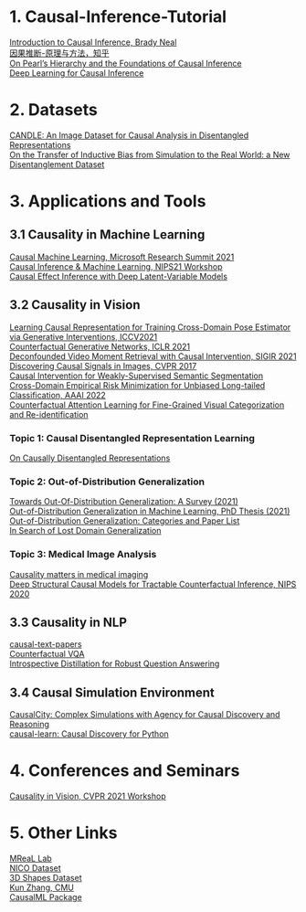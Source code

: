 # 1. Causal-Inference-Tutorial
[Introduction to Causal Inference, Brady Neal](https://www.bradyneal.com/causal-inference-course) \
[因果推断-原理与方法，知乎](https://zhuanlan.zhihu.com/p/403098221) \
[On Pearl’s Hierarchy and the Foundations of Causal Inference](https://causalai.net/r60.pdf) \
[Deep Learning for Causal Inference](https://github.com/kochbj/Deep-Learning-for-Causal-Inference)

# 2. Datasets
[CANDLE: An Image Dataset for Causal Analysis in Disentangled Representations](https://causal-disentanglement.github.io/IITH-CANDLE/) \
[On the Transfer of Inductive Bias from Simulation to the Real World: a New Disentanglement Dataset](https://github.com/rr-learning/disentanglement_dataset)


# 3. Applications and Tools
## 3.1 Causality in Machine Learning
[Causal Machine Learning, Microsoft Research Summit 2021](https://www.microsoft.com/en-us/research/video/opening-remarks-causal-machine-learning/) \
[Causal Inference & Machine Learning, NIPS21 Workshop](https://why21.causalai.net/papers.html) \
[Causal Effect Inference with Deep Latent-Variable Models](https://arxiv.org/pdf/1705.08821.pdf)

## 3.2 Causality in Vision
[Learning Causal Representation for Training Cross-Domain Pose Estimator via Generative Interventions, ICCV2021](https://openaccess.thecvf.com/content/ICCV2021/papers/Zhang_Learning_Causal_Representation_for_Training_Cross-Domain_Pose_Estimator_via_Generative_ICCV_2021_paper.pdf) \
[Counterfactual Generative Networks, ICLR 2021](http://www.cvlibs.net/publications/Sauer2021ICLR.pdf) \
[Deconfounded Video Moment Retrieval with Causal Intervention, SIGIR 2021](https://arxiv.org/pdf/2106.01534.pdf) \
[Discovering Causal Signals in Images, CVPR 2017](https://leon.bottou.org/publications/pdf/cvpr-2017.pdf) \
[Causal Intervention for Weakly-Supervised Semantic Segmentation](https://arxiv.org/pdf/2009.12547.pdf) \
[Cross-Domain Empirical Risk Minimization for Unbiased Long-tailed Classification, AAAI 2022](https://arxiv.org/pdf/2112.14380.pdf) \
[Counterfactual Attention Learning for Fine-Grained Visual Categorization and Re-identification](https://arxiv.org/pdf/2108.08728.pdf)


### Topic 1: Causal Disentangled Representation Learning
[On Causally Disentangled Representations](https://arxiv.org/pdf/2112.05746.pdf)

### Topic 2: Out-of-Distribution Generalization
[Towards Out-Of-Distribution Generalization: A Survey (2021)](https://arxiv.org/pdf/2108.13624.pdf) \
[Out-of-Distribution Generalization in Machine Learning, PhD Thesis (2021)](https://arxiv.org/pdf/2103.02667.pdf) \
[Out-of-Distribution Generalization: Categories and Paper List](http://out-of-distribution-generalization.com/) \
[In Search of Lost Domain Generalization](https://arxiv.org/pdf/2007.01434.pdf)

### Topic 3: Medical Image Analysis
[Causality matters in medical imaging](https://www.nature.com/articles/s41467-020-17478-w.pdf) \
[Deep Structural Causal Models for Tractable Counterfactual Inference, NIPS 2020](https://proceedings.neurips.cc/paper/2020/file/0987b8b338d6c90bbedd8631bc499221-Paper.pdf)

## 3.3 Causality in NLP
[causal-text-papers](https://github.com/causaltext/causal-text-papers) \
[Counterfactual VQA](https://openaccess.thecvf.com/content/CVPR2021/papers/Niu_Counterfactual_VQA_A_Cause-Effect_Look_at_Language_Bias_CVPR_2021_paper.pdf) \
[Introspective Distillation for Robust Question Answering](https://openreview.net/pdf?id=OBLl2xoDHPw)

## 3.4 Causal Simulation Environment
[CausalCity: Complex Simulations with Agency for Causal Discovery and Reasoning](https://causalcity.github.io/) \
[causal-learn: Causal Discovery for Python](https://github.com/cmu-phil/causal-learn)

# 4. Conferences and Seminars
[Causality in Vision, CVPR 2021 Workshop](http://www.causalityinvision.com/)

# 5. Other Links
[MReaL Lab](https://mreallab.github.io/) \
[NICO Dataset](http://nico.thumedialab.com/) \
[3D Shapes Dataset](https://github.com/deepmind/3d-shapes) \
[Kun Zhang, CMU](https://www.andrew.cmu.edu/user/kunz1/index.html) \
[CausalML Package](https://causalml.readthedocs.io/en/latest/causalml.html#module-causalml.optimize)
